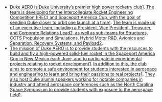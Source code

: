 - [Duke AERO is Duke University’s premier high power rocketry club](https://dukerocketry.com/)[1](https://dukerocketry.com/). [The team is developing for the Intercollegiate Rocket Engineering Competition (IREC) and Spaceport America Cup, with the goal of sending Duke closer to orbit one launch at a time](https://dukerocketry.com/)[1](https://dukerocketry.com/). [The team is made up of an executive team, including a President, Vice President, Treasurer, and Corporate Relations Lead](https://dukerocketry.com/team)[2](https://dukerocketry.com/team)[, as well as sub-teams for Structures, COTS Propulsion and Simulations, Hybrid Motor R&D, Avionics and Separation, Recovery Systems, and Payload](https://dukerocketry.com/team)[2](https://dukerocketry.com/team).
- [The mission of Duke AERO is to provide students with the resources to build and fly a high-powered solid-fuel rocket in the Spaceport America Cup in New Mexico each June, and to participate in experimental projects relating to rocket development](https://dukerocketry.com/)[1](https://dukerocketry.com/). [In addition to this, the club aims to promote a safe environment for students interested in aerospace and engineering to learn and bring their passions to real projects](https://dukerocketry.com/)[1](https://dukerocketry.com/). [They also host Duke alumni speakers working for notable companies in industry and attend aerospace conferences such as the North Carolina Space Symposium to provide students with exposure to the aerospace field](https://dukerocketry.com/)[1](https://dukerocketry.com/).